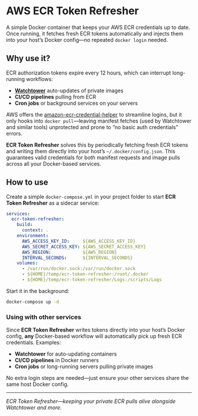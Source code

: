 # AWS ECR Token Refresher

A simple Docker container that keeps your AWS ECR credentials up to date. Once running, it fetches fresh ECR tokens automatically and injects them into your host’s Docker config—no repeated `docker login` needed.

## Why use it?

ECR authorization tokens expire every 12 hours, which can interrupt long-running workflows:

- **[Watchtower](https://github.com/containrrr/watchtower)** auto-updates of private images
- **CI/CD pipelines** pulling from ECR
- **Cron jobs** or background services on your servers

AWS offers the [amazon-ecr-credential-helper](https://github.com/awslabs/amazon-ecr-credential-helper) to streamline logins, but it only hooks into `docker pull`—leaving manifest fetches (used by Watchtower and similar tools) unprotected and prone to “no basic auth credentials” errors.

**ECR Token Refresher** solves this by periodically fetching fresh ECR tokens and writing them directly into your host’s `~/.docker/config.json`. This guarantees valid credentials for both manifest requests and image pulls across all your Docker-based services.

## How to use

Create a simple `docker-compose.yml` in your project folder to start **ECR Token Refresher** as a sidecar service:

```yaml
services:
  ecr-token-refresher:
    build: 
      context: .
    environment:
      AWS_ACCESS_KEY_ID:     ${AWS_ACCESS_KEY_ID}
      AWS_SECRET_ACCESS_KEY: ${AWS_SECRET_ACCESS_KEY}
      AWS_REGION:            ${AWS_REGION}
      INTERVAL_SECONDS:      ${INTERVAL_SECONDS}
    volumes:
      - /var/run/docker.sock:/var/run/docker.sock
      - ${HOME}/temp/ecr-token-refresher:/root/.docker
      - ${HOME}/temp/ecr-token-refresher/Logs:/scripts/Logs
```

Start it in the background:

```bash
docker-compose up -d
```

### Using with other services

Since **ECR Token Refresher** writes tokens directly into your host’s Docker config, **any** Docker-based workflow will automatically pick up fresh ECR credentials. Examples:

- **Watchtower** for auto-updating containers
- **CI/CD pipelines** in Docker runners
- **Cron jobs** or long-running servers pulling private images

No extra login steps are needed—just ensure your other services share the same host Docker config.

---

_ECR Token Refresher—keeping your private ECR pulls alive alongside Watchtower and more._
